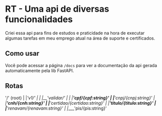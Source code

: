 # RT  - Uma api de diversas funcionalidades

Criei essa api para fins de estudos e praticidade na hora de executar algumas tarefas em meu emprego atual na área de suporte e certificados.

##  Como usar

Você pode acessar a página `/docs` para ver a documentação da api gerada automaticamente pela lib FastAPI.


## Rotas

'/' (root)
|
|_'v1/'
    |
    |
    |__'validar/'
	   |
	   |
	   |____'cpf/{cpf:string}'
	   |
	   |____'cnpj/{cnpj:string}'
	   |
	   |____'cnh/{cnh:string}'
	   |
	   |____'certidao/{certidao:string}'
	   |
	   |____'titulo/{titulo:string}'
	   |
	   |____'renavam/{renavam:string}'
	   |
	   |____'pis/{pis:string}'